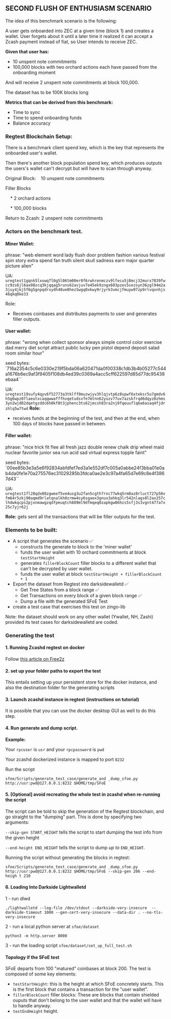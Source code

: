 ## SECOND FLUSH OF ENTHUSIASM SCENARIO
The idea of this benchmark scenario is the following:

A user gets onboarded into ZEC at a given time (block 1)  and creates a wallet.
User forgets about it until a later time it realized it can accept a Zcash payment instead of fiat, so User intends to receive ZEC. 

**Given that user has:**
-  10 unspent note commitments 
- 100,000 blocks with two orchard actions each have passed from the onboarding moment

And will receive 2 unspent note commitments at block 100,000.

The dataset has to be 100K blocks long

**Metrics that can be derived from this benchmark:**
- Time to sync
- Time to spend onboarding funds
- Balance accuracy

### Regtest Blockchain Setup:

There is a benchmark client spend key, which is the key that represents the onboarded user's wallet.

Then there's another block population spend key, which produces outputs the users's wallet can't decrypt but will have to scan through anyway.

Original Block:    10 unspent note commitments

Filler Blocks

    * 2 orchard actions

    * 100_000 blocks

Return to Zcash:  2 unspent note commitments

### Actors on the benchmark test.

#### Miner Wallet:
phrase: "web element word lady flush door problem fashion various festival spin story extra spend fan truth silent skull sadness earn major quarter picture alien"

UA: `uregtest1gqnk5lxvwq7l0g5l06tm00er0f6rwhrenmczv9lfecu5j8mcj32murx7839fwcc9zs6jl6ax08zcq3kjqqag5runs62avjuv7e45ek9zngx603pzes5sezsyn36zgl94m2a3juy4jkj5f6g5gnpqdrxydh48ue0hez5wgq0xkwy9rjyrk3vmcjfmuyw97zp9rlvqxnhjs46qkq0ke33`

Role:
- Receives coinbases and distributes payments to user and generates filler outputs.

#### User wallet:
phrase: "wrong when collect sponsor always simple control color exercise dad merry diet script attract public lucky pen pistol depend deposit salad room similar hour"

seed bytes: `716a2354c5c6e0330e219f5bda06a620471da0f00338c1db3b4b05277c544a1676b6ec9af3f9405f108db4ed39c0369a4acc5cff622597d85d77dc95438ebaa4``

UA: 
`uregtest19sufy4qyv6f52773a3tklff0muzwjyv3hlqjvtp6z8spwf6xteksr5u7gmdv6h5g6wpz0flaeutxcaqqwwafffhvqetudsvfe7mtnn62yuzv77uv7azskfrqd6dqyz0zhms3yn2wjd82dqetgzddc6h0kf0t3jphenc3ts62jmcsh83ra2nj0fqeuuflq6a6asaq4fjdrzhlq5w7twd`
**Role:**
- receives funds at the beginning of the test, and then at the end, when 100 days of blocks have passed in between.

#### Filler wallet:
phrase: "nice trick fit flee all fresh jazz double renew chalk drip wheel maid nuclear favorite junior sea run acid sad virtual express topple faint"

seed bytes: `00ee85b3e3a5e6f92834abfdfef7ed3a1e552df7c005a0abbe24f3bba01e0ab4da0fe1e70a275576ec31029285b3fdca0ae2e3c97a4fa65d7e69c8e4f3867d43``

UA: 
`uregtest1fl28qdx08zgweef5ve4usg3u2fan5cgth7rnc77wkq5rm8az8rluct727p58vfm64r5zkj90aqmd9rlatqnalkh0zrmw4sy6sgaex3gnux3ahkq3lr542nlags0l2ax257clhdwkqcps2pjxnmawgzqdfpeuqtch889ml9dfmqeq0zapkgw86hzs5sfj3s3vgnt477a7x25c7yjr62j`

**Role:** gets sent all the transactions that will be filler outputs for the test.


### Elements to be built:

- A script that generates the scenario ✅
  - constructs the generate to block to the 'miner wallet' 
  - funds the user wallet with 10 orchard commitments at block `testStartHeight` 
  - generates `fillerBlockCount` filler blocks to a different wallet that can't be decrypted by user wallet. 
  - funds the user wallet at block `testStartHeight + fillerBlockCount + 1`
- Export the dataset from Regtest into darksidewalletd ✅
  - Get Tree States from a block range ✅
  - Get Transactions on every block of a given block range ✅
  - Dump a file with the generated SFoE Test
- create a test case that exercises this test on zingo-lib

Note: the dataset should work on any other wallet (Ywallet, NH, Zashi) provided its test cases for darksidewalletd are coded.


### Generating the test

#### 1. Running Zcashd regtest on docker

Follow [this article on Free2z](https://free2z.cash/pacu/zpage/running-a-zcashd-regtest-node-with-docker)


#### 2. set up your folder paths to export the test

This entails setting up your persistent store for the docker instance,
and also the destination folder for the generating scripts

#### 3. Launch zcashd instance in regtest (instructions on tutorial)
It is possible that you can use the docker desktop GUI as well to do
this step.

#### 4. Run generate and dump script.

**Example:**

Your `rpcuser` is `usr` and your `rpcpassword` is `pwd`

Your zcashd dockerized instance is mapped to port `8232`

Run the script


`sfoe/Scripts/generate_test_case/generate_and
_dump_sfoe.py http://usr:pwd@127.0.0.1:8232 $HOME/tmp/SFoE`

#### 5. [Optional] avoid recreating the whole test in zcashd when re-running the script

The script can be told to skip the generation of the Regtest blockchain, and go
straight to the "dumping" part. This is done by specifying two arguments:

`--skip-gen START_HEIGHT` tells the script to start dumping the test info from 
the given height

`--end-height END_HEIGHT` tells the script to dump *up to* `END_HEIGHT`.

Running the script without generating the blocks in regtest:

`sfoe/Scripts/generate_test_case/generate_and
_dump_sfoe.py http://usr:pwd@127.0.0.1:8232 $HOME/tmp/SFoE --skip-gen 206 --end-heigh
t 210`


#### 6. Loading Into Darkside Lightwalletd

1 - run dlwd

`./lightwalletd --log-file /dev/stdout --darkside-very-insecure  --darkside-timeout 1000 --gen-cert-very-insecure --data-dir . --no-tls-very-insecure`

2 - run a local python server at `sfoe/dataset`

`python3 -m http.server 8000`

3 - run the loading script `sfoe/dataset/set_up_full_test.sh`

#### Topology if the SFoE test

SFoE departs from 100 "matured" coinbases at block 200. 
The test is composed of some key elements:
- `testStartHeight`: this is the height at which SFoE concretely starts. This is the first block that contains a transaction for the "user wallet".
- `fillerBlockCount` filler blocks: These are blocks that contain shielded ouputs that don't belong to the user wallet and that the wallet will have to handle anyway.
- `testEndHeight` height.